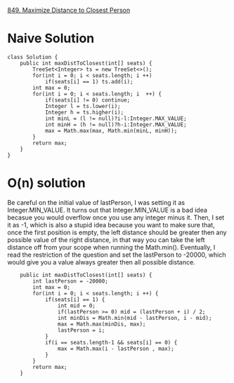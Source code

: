 [849. Maximize Distance to Closest Person](https://leetcode.com/problems/maximize-distance-to-closest-person/)

# Naive Solution

```
class Solution {
    public int maxDistToClosest(int[] seats) {
        TreeSet<Integer> ts = new TreeSet<>();
        for(int i = 0; i < seats.length; i ++) 
            if(seats[i] == 1) ts.add(i);
        int max = 0;
        for(int i = 0; i < seats.length; i  ++) {
            if(seats[i] != 0) continue;
            Integer l = ts.lower(i);
            Integer h = ts.higher(i);
            int minL = (l != null)?i-l:Integer.MAX_VALUE;
            int minH = (h != null)?h-i:Integer.MAX_VALUE;
            max = Math.max(max, Math.min(minL, minH));
        }
        return max;
    }
}
```

# O(n) solution

Be careful on the initial value of lastPerson, I was setting it as Integer.MIN_VALUE.
It turns out that Integer.MIN_VALUE is a bad idea becasue you would overflow once you use any integer minus it.
Then, I set it as -1, which is also a stupid idea because you want to make sure that, once the first position is empty, the left distance should be greater then any possible value of the right distance, in that way you can take the left distance off from your scope when running the Math.min().
Eventually, I read the restriction of the question and set the lastPerson to -20000, which would give you a value always greater then all possible distance.

```
    public int maxDistToClosest(int[] seats) {
        int lastPerson = -20000;
        int max = 0;
        for(int i = 0; i < seats.length; i ++) {
            if(seats[i] == 1) {
                int mid = 0;
                if(lastPerson >= 0) mid = (lastPerson + i) / 2;
                int minDis = Math.min(mid - lastPerson, i - mid);
                max = Math.max(minDis, max);
                lastPerson = i;
            }
            if(i == seats.length-1 && seats[i] == 0) {
                max = Math.max(i - lastPerson , max);
            }
        }
        return max;
    }
```
